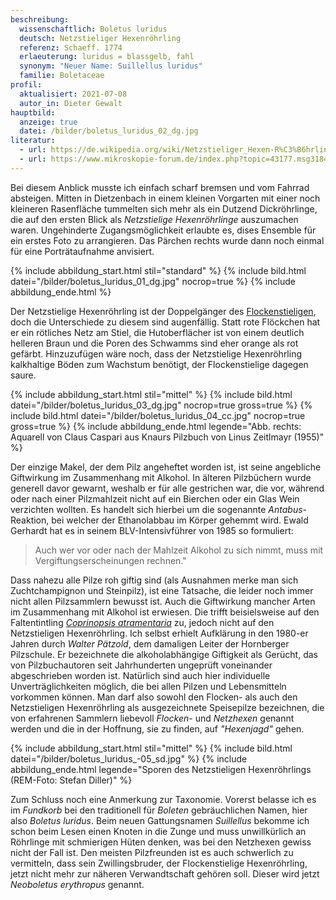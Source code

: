 ```yaml
---
beschreibung:
  wissenschaftlich: Boletus luridus
  deutsch: Netzstieliger Hexenröhrling
  referenz: Schaeff. 1774
  erlaeuterung: luridus = blassgelb, fahl
  synonym: "Neuer Name: Suillellus luridus"
  familie: Boletaceae
profil:
  aktualisiert: 2021-07-08
  autor_in: Dieter Gewalt
hauptbild:
  anzeige: true
  datei: /bilder/boletus_luridus_02_dg.jpg
literatur:
  - url: https://de.wikipedia.org/wiki/Netzstieliger_Hexen-R%C3%B6hrling
  - url: https://www.mikroskopie-forum.de/index.php?topic=43177.msg318484#msg318484
---
```

Bei diesem Anblick musste ich einfach scharf bremsen und vom Fahrrad absteigen. Mitten in Dietzenbach in einem kleinen Vorgarten mit einer noch kleineren Rasenfläche tummelten sich mehr als ein Dutzend Dickröhrlinge, die auf den ersten Blick als *Netzstielige Hexenröhrlinge* auszumachen waren. Ungehinderte Zugangsmöglichkeit erlaubte es, dises Ensemble für ein erstes Foto zu arrangieren. Das Pärchen rechts wurde dann noch einmal für eine Porträtaufnahme anvisiert.

{% include abbildung_start.html stil="standard" %}
{% include bild.html datei="/bilder/boletus_luridus_01_dg.jpg" nocrop=true %}
{% include abbildung_ende.html %}

Der Netzstielige Hexenröhrling ist der Doppelgänger des [Flockenstieligen](/pilze/boletus-erythropus-flockenstieliger-hexenröhrling), doch die Unterschiede zu diesem sind augenfällig. Statt rote Flöckchen hat er ein rötliches Netz am Stiel, die Hutoberflächer ist von einem deutlich helleren Braun und die Poren des Schwamms sind eher orange als rot gefärbt. Hinzuzufügen wäre noch, dass der Netzstielige Hexenröhrling kalkhaltige Böden zum Wachstum benötigt, der Flockenstielige dagegen saure.

{% include abbildung_start.html stil="mittel" %}
{% include bild.html datei="/bilder/boletus_luridus_03_dg.jpg" nocrop=true gross=true %}
{% include bild.html datei="/bilder/boletus_luridus_04_cc.jpg" nocrop=true gross=true %}
{% include abbildung_ende.html legende="Abb. rechts: Aquarell von Claus Caspari aus Knaurs Pilzbuch von Linus Zeitlmayr (1955)" %}

Der einzige Makel, der dem Pilz angeheftet worden ist, ist seine angebliche Giftwirkung im Zusammenhang mit Alkohol. In älteren Pilzbüchern wurde generell davor gewarnt, weshalb er für alle gestrichen war, die vor, während oder nach einer Pilzmahlzeit nicht auf ein Bierchen oder ein Glas Wein verzichten wollten. Es handelt sich hierbei um die sogenannte *Antabus*-Reaktion, bei welcher der Ethanolabbau im Körper gehemmt wird. Ewald Gerhardt hat es in seinem BLV-Intensivführer von 1985 so formuliert:

> Auch wer vor oder nach der Mahlzeit Alkohol zu sich nimmt, muss mit Vergiftungserscheinungen rechnen." 

Dass nahezu alle Pilze roh giftig sind (als Ausnahmen merke man sich Zuchtchampignon und Steinpilz), ist eine Tatsache, die leider noch immer nicht allen Pilzsammlern bewusst ist. Auch die Giftwirkung mancher Arten im Zusammenhang mit Alkohol ist erwiesen. Die trifft beisielsweise auf den Faltentintling *[Coprinopsis atramentaria](/pilze/coprinopsis-atramentaria-faltentintling)* zu, jedoch nicht auf den Netzstieligen Hexenröhrling. Ich selbst erhielt Aufklärung in den 1980-er Jahren durch *Walter Pätzold*, dem damaligen Leiter der Hornberger Pilzschule. Er bezeichnete die alkoholabhängige Giftigkeit als Gerücht, das von Pilzbuchautoren seit Jahrhunderten ungeprüft voneinander abgeschrieben worden ist. Natürlich sind auch hier individuelle Unverträglichkeiten möglich, die bei allen Pilzen und Lebensmitteln vorkommen können. Man darf also sowohl den Flocken- als auch den Netzstieligen Hexenröhrling als ausgezeichnete Speisepilze bezeichnen, die von erfahrenen Sammlern liebevoll *Flocken-* und *Netzhexen* genannt werden und die in der Hoffnung, sie zu finden, auf *"Hexenjagd"* gehen.

{% include abbildung_start.html stil="mittel" %}
{% include bild.html datei="/bilder/boletus_luridus_-05_sd.jpg" %}
{% include abbildung_ende.html legende="Sporen des Netzstieligen Hexenröhrlings (REM-Foto: Stefan Diller)" %}

Zum Schluss noch eine Anmerkung zur Taxonomie. Vorerst belasse ich es im *Fundkorb* bei den traditionell für *Boleten* gebräuchlichen Namen, hier also *Boletus luridus*. Beim neuen Gattungsnamen *Suillellus* bekomme ich schon beim Lesen einen Knoten in die Zunge und muss unwillkürlich an Röhrlinge mit schmierigen Hüten denken, was bei den Netzhexen gewiss nicht der Fall ist. Den meisten Pilzfreunden ist es auch schwerlich zu vermitteln, dass sein Zwillingsbruder, der Flockenstielige Hexenröhrling, jetzt nicht mehr zur näheren Verwandtschaft gehören soll. Dieser wird jetzt *Neoboletus erythropus* genannt.